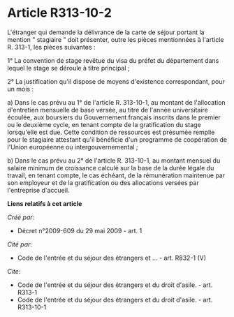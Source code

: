 # Article R313-10-2

L'étranger qui demande la délivrance de la carte de séjour portant la mention " stagiaire ” doit présenter, outre les pièces
mentionnées à l'article R. 313-1, les pièces suivantes : 

1° La convention de stage revêtue du visa du préfet du département dans lequel le stage se déroule à titre principal ; 

2° La justification qu'il dispose de moyens d'existence correspondant, pour un mois : 

a) Dans le cas prévu au 1° de l'article R. 313-10-1, au montant de l'allocation d'entretien mensuelle de base versée, au
titre de l'année universitaire écoulée, aux boursiers du Gouvernement français inscrits dans le premier ou le deuxième cycle,
en tenant compte de la gratification du stage lorsqu'elle est due. Cette condition de ressources est présumée remplie pour le
stagiaire attestant qu'il bénéficie d'un programme de coopération de l'Union européenne ou intergouvernemental ; 

b) Dans le cas prévu au 2° de l'article R. 313-10-1, au montant mensuel du salaire minimum de croissance calculé sur la base
de la durée légale du travail, en tenant compte, le cas échéant, de la rémunération maintenue par son employeur et de la
gratification ou des allocations versées par l'entreprise d'accueil.

**Liens relatifs à cet article**

_Créé par_:

  - Décret n°2009-609 du 29 mai 2009 - art. 1

_Cité par_:

  - Code de l'entrée et du séjour des étrangers et ... - art. R832-1 (V)

_Cite_:

  - Code de l'entrée et du séjour des étrangers et du droit d'asile. - art. R313-1
  - Code de l'entrée et du séjour des étrangers et du droit d'asile. - art. R313-10-1

